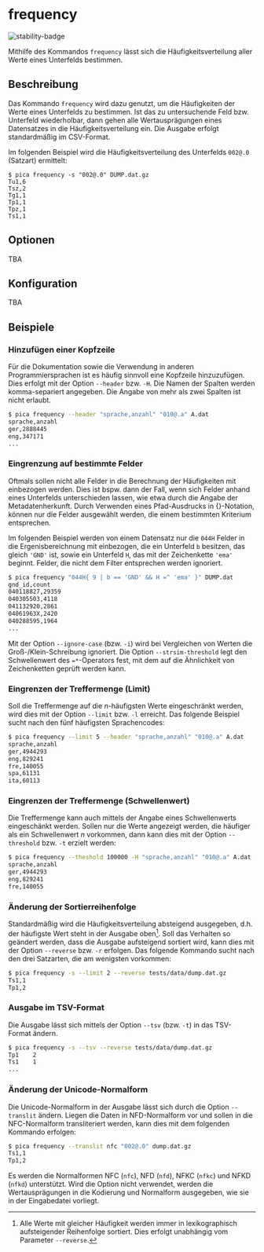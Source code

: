 # frequency

![stability-badge](https://img.shields.io/badge/stability-stable-green?style=flat-square)

Mithilfe des Kommandos `frequency` lässt sich die Häufigkeitsverteilung
aller Werte eines Unterfelds bestimmen.

## Beschreibung

Das Kommando `frequency` wird dazu genutzt, um die Häufigkeiten der
Werte eines Unterfelds zu bestimmen. Ist das zu untersuchende Feld bzw.
Unterfeld wiederholbar, dann gehen alle Wertausprägungen eines
Datensatzes in die Häufigkeitsverteilung ein. Die Ausgabe erfolgt
standardmäßig im CSV-Format.

Im folgenden Beispiel wird die Häufigkeitsverteilung des Unterfelds
`002@.0` (Satzart) ermittelt:

```console
$ pica frequency -s "002@.0" DUMP.dat.gz
Tu1,6
Tsz,2
Tg1,1
Tp1,1
Tpz,1
Ts1,1

```

## Optionen

TBA

## Konfiguration

TBA

## Beispiele

### Hinzufügen einer Kopfzeile

Für die Dokumentation sowie die Verwendung in anderen Programmiersprachen
ist es häufig sinnvoll eine Kopfzeile hinzuzufügen. Dies erfolgt mit der
Option `--header` bzw. `-H`. Die Namen der Spalten werden komma-separiert
angegeben. Die Angabe von mehr als zwei Spalten ist nicht erlaubt.

```bash
$ pica frequency --header "sprache,anzahl" "010@.a" A.dat
sprache,anzahl
ger,2888445
eng,347171
...
```

### Eingrenzung auf bestimmte Felder

Oftmals sollen nicht alle Felder in die Berechnung der Häufigkeiten mit
einbezogen werden. Dies ist bspw. dann der Fall, wenn sich Felder anhand
eines Unterfelds unterschieden lassen, wie etwa durch die Angabe der
Metadatenherkunft. Durch Verwenden eines Pfad-Ausdrucks in {}-Notation,
können nur die Felder ausgewählt werden, die einem bestimmten Kriterium
entsprechen.

Im folgenden Beispiel werden von einem Datensatz nur die `044H` Felder in
die Ergenisbereichnung mit einbezogen, die ein Unterfeld `b` besitzen, das
gleich `'GND'` ist, sowie ein Unterfeld `H`, das mit der Zeichenkette
`'ema'` beginnt. Felder, die nicht dem Filter entsprechen werden ignoriert.

```bash
$ pica frequency "044H{ 9 | b == 'GND' && H =^ 'ema' }" DUMP.dat
gnd_id,count
040118827,29359
040305503,4118
041132920,2861
04061963X,2420
040288595,1964
...
```

Mit der Option `--ignore-case` (bzw. `-i`) wird bei Vergleichen von Werten
die Groß-/Klein-Schreibung ignoriert. Die Option `--strsim-threshold` legt
den Schwellenwert des `=*`-Operators fest, mit dem auf die Ähnlichkeit von
Zeichenketten geprüft werden kann.


### Eingrenzen der Treffermenge (Limit)

Soll die Treffermenge auf die _n_-häufigsten Werte eingeschränkt werden,
wird dies mit der Option `--limit` bzw. `-l` erreicht. Das folgende
Beispiel sucht nach den fünf häufigsten Sprachencodes:

```bash
$ pica frequency --limit 5 --header "sprache,anzahl" "010@.a" A.dat
sprache,anzahl
ger,4944293
eng,829241
fre,140055
spa,61131
ita,60113
```

### Eingrenzen der Treffermenge (Schwellenwert)

Die Treffermenge kann auch mittels der Angabe eines Schwellenwerts
eingeschänkt werden. Sollen nur die Werte angezeigt werden, die häufiger
als ein Schwellenwert _n_ vorkommen, dann kann dies mit der Option
`--threshold` bzw. `-t` erzielt werden:

```bash
$ pica frequency --theshold 100000 -H "sprache,anzahl" "010@.a" A.dat
sprache,anzahl
ger,4944293
eng,829241
fre,140055
```

### Änderung der Sortierreihenfolge

Standardmäßig wird die Häufigkeitsverteilung absteigend ausgegeben,
d.h. der häufigste Wert steht in der Ausgabe oben[^fn1]. Soll das
Verhalten so geändert werden, dass die Ausgabe aufsteigend sortiert wird,
kann dies mit der Option `--reverse` bzw. `-r` erfolgen. Das folgende
Kommando sucht nach den drei Satzarten, die am wenigsten vorkommen:

```bash
$ pica frequency -s --limit 2 --reverse tests/data/dump.dat.gz
Ts1,1
Tp1,2
```

### Ausgabe im TSV-Format

Die Ausgabe lässt sich mittels der Option `--tsv` (bzw. `-t`) in das TSV-
Format ändern.

```bash
$ pica frequency -s --tsv --reverse tests/data/dump.dat.gz
Tp1    2
Ts1    1
...
```

### Änderung der Unicode-Normalform

Die Unicode-Normalform in der Ausgabe lässt sich durch die Option
`--translit` ändern. Liegen die Daten in NFD-Normalform vor und sollen in
die NFC-Normalform transliteriert werden, kann dies mit dem folgenden
Kommando erfolgen:

```bash
$ pica frequency --translit nfc "002@.0" dump.dat.gz
Ts1,1
Tp1,2
```

Es werden die Normalformen NFC (`nfc`), NFD (`nfd`), NFKC (`nfkc`) und
NFKD (`nfkd`) unterstützt. Wird die Option nicht verwendet, werden die
Wertausprägungen in die Kodierung und Normalform ausgegeben, wie sie in
der Eingabedatei vorliegt.


[^fn1]: Alle Werte mit gleicher Häufigkeit werden immer in lexikographisch
    aufsteigender Reihenfolge sortiert. Dies erfolgt unabhängig vom
    Parameter `--reverse`.
